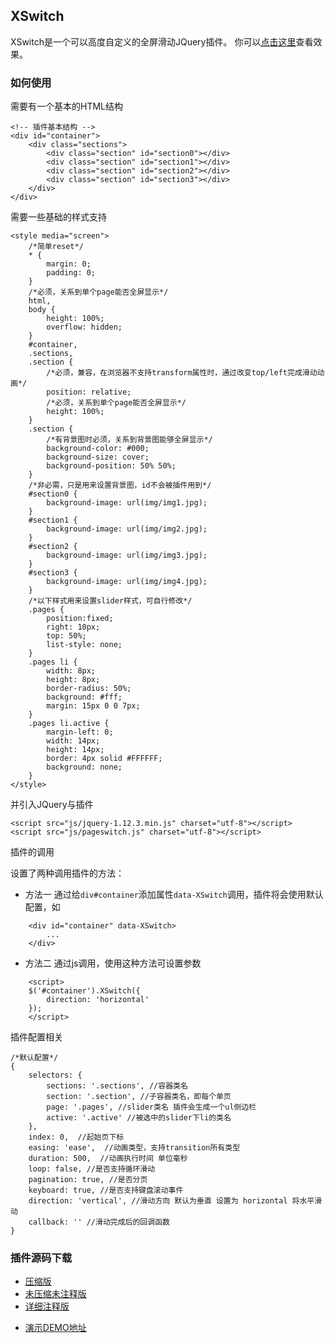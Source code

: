 ## XSwitch

XSwitch是一个可以高度自定义的全屏滑动JQuery插件。
你可以[点击这里](http://xxthink.com/XSwitch)查看效果。

### 如何使用

需要有一个基本的HTML结构

    <!-- 插件基本结构 -->
    <div id="container">
        <div class="sections">
            <div class="section" id="section0"></div>
            <div class="section" id="section1"></div>
            <div class="section" id="section2"></div>
            <div class="section" id="section3"></div>
        </div>
    </div>

需要一些基础的样式支持

    <style media="screen">
        /*简单reset*/
        * {
            margin: 0;
            padding: 0;
        }
        /*必须，关系到单个page能否全屏显示*/
        html,
        body {
            height: 100%;
            overflow: hidden;
        }
        #container,
        .sections,
        .section {
            /*必须，兼容，在浏览器不支持transform属性时，通过改变top/left完成滑动动画*/
            position: relative;
            /*必须，关系到单个page能否全屏显示*/
            height: 100%;
        }
        .section {
            /*有背景图时必须，关系到背景图能够全屏显示*/
            background-color: #000;
            background-size: cover;
            background-position: 50% 50%;
        }
        /*非必需，只是用来设置背景图，id不会被插件用到*/
        #section0 {
            background-image: url(img/img1.jpg);
        }
        #section1 {
            background-image: url(img/img2.jpg);
        }
        #section2 {
            background-image: url(img/img3.jpg);
        }
        #section3 {
            background-image: url(img/img4.jpg);
        }
        /*以下样式用来设置slider样式，可自行修改*/
        .pages {
            position:fixed;
            right: 10px;
            top: 50%;
            list-style: none;
        }
        .pages li {
            width: 8px;
            height: 8px;
            border-radius: 50%;
            background: #fff;
            margin: 15px 0 0 7px;
        }
        .pages li.active {
            margin-left: 0;
            width: 14px;
            height: 14px;
            border: 4px solid #FFFFFF;
            background: none;
        }
    </style>

并引入JQuery与插件

    <script src="js/jquery-1.12.3.min.js" charset="utf-8"></script>
    <script src="js/pageswitch.js" charset="utf-8"></script>

插件的调用

设置了两种调用插件的方法：

+ 方法一 通过给```div#container```添加属性```data-XSwitch```调用，插件将会使用默认配置，如
```
    <div id="container" data-XSwitch>
        ...
    </div>
```
+ 方法二 通过js调用，使用这种方法可设置参数
```
    <script>
    $('#container').XSwitch({
        direction: 'horizontal'
    });
    </script>
```
插件配置相关

    /*默认配置*/
    {
        selectors: {
            sections: '.sections', //容器类名
            section: '.section', //子容器类名，即每个单页
            page: '.pages', //slider类名 插件会生成一个ul侧边栏
            active: '.active' //被选中的slider下li的类名
        },
        index: 0,  //起始页下标
        easing: 'ease',  //动画类型，支持transition所有类型
        duration: 500,  //动画执行时间 单位毫秒
        loop: false, //是否支持循环滑动
        pagination: true, //是否分页
        keyboard: true, //是否支持键盘滚动事件
        direction: 'vertical', //滑动方向 默认为垂直 设置为 horizontal 将水平滑动
        callback: '' //滑动完成后的回调函数
    }

### 插件源码下载

+ [压缩版](http://xxthink.com/XSwitch/js/XSwitch-min.js)
+ [未压缩未注释版](http://xxthink.com/XSwitch/js/XSwitch.js)
+ [详细注释版](http://xxthink.com/XSwitch/js/XSwitch-Annotation.js)

- [演示DEMO地址](https://github.com/XxinLiang/XSwitch)
